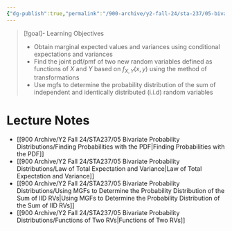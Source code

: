 ```yaml
---
{"dg-publish":true,"permalink":"/900-archive/y2-fall-24/sta-237/05-bivariate-probability-distributions/week-11-more-probability-distributions-for-2-r-vs/","tags":["lecture","note","stats","university"],"created":"2024-11-23T15:40:40.842-08:00","updated":"2024-12-05T19:49:00.815-08:00"}
---
```



> [!goal]- Learning Objectives
> - Obtain marginal expected values and variances using conditional expectations and variances
> - Find the joint pdf/pmf of two new random variables defined as functions of $X$ and $Y$ based on $f_{X,Y}(x,y)$ using the method of transformations
> - Use mgfs to determine the probability distribution of the sum of independent and identically distributed (i.i.d) random variables

# Lecture Notes

- [[900 Archive/Y2 Fall 24/STA237/05 Bivariate Probability Distributions/Finding Probabilities with the PDF\|Finding Probabilities with the PDF]]
- [[900 Archive/Y2 Fall 24/STA237/05 Bivariate Probability Distributions/Law of Total Expectation and Variance\|Law of Total Expectation and Variance]]
- [[900 Archive/Y2 Fall 24/STA237/05 Bivariate Probability Distributions/Using MGFs to Determine the Probability Distribution of the Sum of IID RVs\|Using MGFs to Determine the Probability Distribution of the Sum of IID RVs]]
- [[900 Archive/Y2 Fall 24/STA237/05 Bivariate Probability Distributions/Functions of Two RVs\|Functions of Two RVs]]
